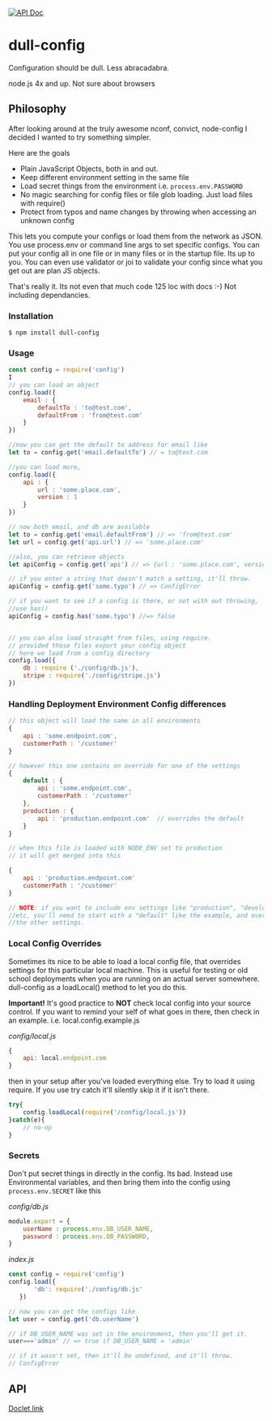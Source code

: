 [![API Doc](https://doclets.io/toddgeist/dull-config/master.svg)](https://doclets.io/toddgeist/dull-config/master)
# dull-config
Configuration should be dull. Less abracadabra.

node.js 4x and up. Not sure about browsers

## Philosophy
After looking around at the truly awesome nconf, convict, node-config I decided I wanted to try something simpler.

Here are the goals

* Plain JavaScript Objects, both in and out.
* Keep different environment setting in the same file
* Load secret things from the environment i.e. `process.env.PASSWORD`
* No magic searching for config files or file glob loading. Just load files with require()
* Protect from typos and name changes by throwing when accessing an unknown config

This lets you compute your configs or load them from the network as JSON. You use process.env or command line args to set specific configs. You can put your config all in one file or in many files or in the startup file. Its up to you. You can even use validator or joi to validate your config since what you get out are plan JS objects.


That's really it. Its not even that much code 125 loc with docs :-)  Not including dependancies.

### Installation

```
$ npm install dull-config
```

### Usage

```js
const config = require('config')
I
// you can load an object
config.load({
    email : {
        defaultTo : 'to@test.com',
        defaultFrom : 'from@test.com'
    }
})

//now you can get the default to address for email like
let to = config.get('email.defaultTo') // = to@test.com

//you can load more,
config.load({
    api : {
        url : 'some.place.com',
        version : 1 
    }
})

// now both email, and db are available
let to = config.get('email.defaultFrom') // => 'from@test.com'
let url = config.get('api.url') // => 'some.place.com'

//also, you can retrieve objects
let apiConfig = config.get('api') // => {url : 'some.place.com', version 1}

// if you enter a string that doesn't match a setting, it'll throw.
apiConfig = config.get('some.typo') // => ConfigError

// if you want to see if a config is there, or not with out throwing, 
//use has()
apiConfig = config.has('some.typo') //=> false


// you can also load straight from files, using require.
// provided those files export your config object
// here we load from a config directory
config.load({
    db : require ('./config/db.js'),
    stripe : require('./config/stripe.js')
})

```

### Handling Deployment Environment Config differences


```js
// this object will load the same in all environments
{
    api : 'some.endpoint.com',
    customerPath : '/customer'
}

// however this one contains on override for one of the settings
{
    default : {
        api : 'some.endpoint.com',
        customerPath : '/customer'
    },
    production : {
        api : 'production.endpoint.com'  // overrides the default
    }
}

// when this file is loaded with NODE_ENV set to production
// it will get merged into this

{
    api : 'production.endpoint.com'
    customerPath : '/customer'
}

// NOTE: if you want to include env settings like "production", "development",
//etc, you'll need to start with a "default" like the example, and override 
//the other settings.

```

### Local Config Overrides
Sometimes its nice to be able to load a local config file, that overrides settings for this particular local machine. This is useful for testing or old school deployments when you are running on an actual server somewhere. dull-config as a loadLocal() method to let you do this.


**Important!** It's good practice to **NOT** check local config into your source control. If you want to remind your self of what goes in there, then check in an example. i.e. local.config.example.js

_config/local.js_

```js
{
    api: local.endpoint.com
}
```
then in your setup after you've loaded everything else. Try to load it using require.  If you use try catch it'll silently skip it if it isn't there.

```js
try{
    config.loadLocal(require('/config/local.js'))
}catch(e){
    // no-op
}
```

### Secrets

Don't put secret things in directly in the config. Its bad. Instead use Environmental variables, and then bring them into the config using `process.env.SECRET` like this

_config/db.js_
```js
module.export = {
    userName : process.env.DB_USER_NAME,
    password : process.env.DB_PASSWORD,
}
```

_index.js_

```js
const config = require('config')
config.load({
       'db': require('./config/db.js'
   })

// now you can get the configs like
let user = config.get('db.userName')

// if DB_USER_NAME was set in the environment, then you'll get it.
user==='admin' // => true if DB_USER_NAME = 'admin'

// if it wasn't set, then it'll be undefined, and it'll throw.
// ConfigError

```

## API

[Doclet link](https://doclets.io/toddgeist/dull-config/master)